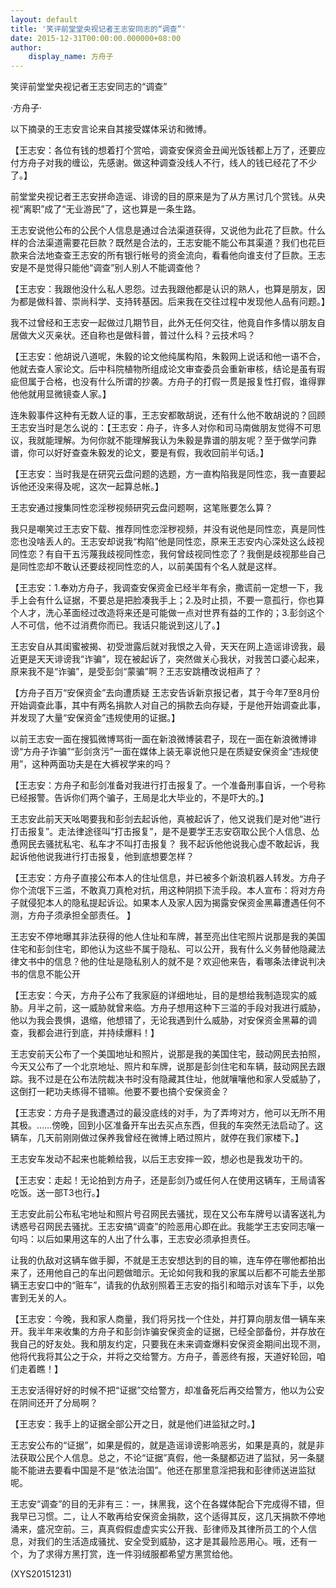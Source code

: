 ```yaml
---
layout: default
title: '笑评前堂堂央视记者王志安同志的“调查”'
date: 2015-12-31T00:00:00.000000+08:00
author:
    display_name: 方舟子
---
```


笑评前堂堂央视记者王志安同志的“调查”

·方舟子·

以下摘录的王志安言论来自其接受媒体采访和微博。

【王志安：各位有钱的想着打个赏哈，调查安保资金丑闻光饭钱都上万了，还要应付方舟子对我的缠讼，先感谢。做这种调查没线人不行，线人的钱已经花了不少了。】

前堂堂央视记者王志安拼命造谣、诽谤的目的原来是为了从方黑讨几个赏钱。从央视“离职”成了“无业游民”了，这也算是一条生路。

王志安说他公布的公民个人信息是通过合法渠道获得，又说他为此花了巨款。什么样的合法渠道需要花巨款？既然是合法的，王志安能不能公布其渠道？我们也花巨款来合法地查查王志安的所有银行帐号的资金流向，看看他向谁支付了巨款。王志安是不是觉得只能他“调查”别人别人不能调查他？

【王志安：我跟他没什么私人恩怨。过去我跟他都是认识的熟人，也算是朋友，因为都是做科普、崇尚科学、支持转基因。后来我在交往过程中发现他人品有问题。】

我不过曾经和王志安一起做过几期节目，此外无任何交往，他竟自作多情以朋友自居做大义灭亲状。还自称也是做科普，普过什么科？云技术吗？

【王志安：他胡说八道呢，朱毅的论文他纯属构陷，朱毅网上说话和他一语不合，他就去查人家论文。后中科院植物所组成论文审查委员会重新审核，结论是虽有瑕疵但属于合格，也没有什么所谓的抄袭。方舟子的打假一贯是报复性打假，谁得罪他他就用显微镜查人家。】

连朱毅事件这种有无数人证的事，王志安都敢胡说，还有什么他不敢胡说的？回顾王志安当时是怎么说的：【王志安：舟子，许多人对你和司马南做朋友觉得不可思议，我就能理解。为何你就不能理解我认为朱毅是靠谱的朋友呢？至于做学问靠谱，你可以好好查查朱毅发的论文，要是有假，我收回前半句话。】

【王志安：当时我是在研究云盘问题的选题，方一直构陷我是同性恋，我一直要起诉他还没来得及呢，这次一起算总帐。】

王志安通过搜集同性恋淫秽视频研究云盘问题啊，这笔账要怎么算？

我只是嘲笑过王志安下载、推荐同性恋淫秽视频，并没有说他是同性恋，真是同性恋也没啥丢人的。王志安却说我“构陷”他是同性恋，原来王志安内心深处这么歧视同性恋？有自干五污蔑我歧视同性恋，我何曾歧视同性恋了？我倒是歧视那些自己是同性恋却不敢认还要歧视同性恋的人，以前美国有个名人就是这样。

【王志安：1.奉劝方舟子，我调查安保资金已经半年有余，撒谎前一定想一下，我手上会有什么证据，不要总是把脸凑我手上；2.及时止损，不要一意孤行，你也算个人才，洗心革面经过改造将来还是可能做一点对世界有益的工作的；3.彭剑这个人不可信，他不过消费你而已。我话只能说到这儿了。】

王志安自从其闺蜜被揭、初受泄露后就对我恨之入骨，天天在网上造谣诽谤我，最近更是天天诽谤我“诈骗”，现在被起诉了，突然做关心我状，对我苦口婆心起来，原来我不是“诈骗”，是受彭剑“蒙骗”啊？王志安跳槽改说相声了？

【方舟子百万“安保资金”去向遭质疑 王志安告诉新京报记者，其于今年7至8月份开始调查此事，其中有两名捐款人对自己的捐款去向存疑，于是他开始调查此事，并发现了大量“安保资金”违规使用的证据。】

以前王志安一面在搜狐微博骂街一面在新浪微博装君子，现在一面在新浪微博诽谤“方舟子诈骗”“彭剑贪污”一面在媒体上装无辜说他只是在质疑安保资金“违规使用”，这种两面功夫是在大裤衩学来的吗？

【王志安：方舟子和彭剑准备对我进行打击报复了。一个准备刑事自诉，一个号称已经报警。告诉你们两个骗子，王局是北大毕业的，不是吓大的。】

王志安此前天天吆喝要我和彭剑去起诉他，真被起诉了，他又说我们是对他“进行打击报复”。走法律途径叫“打击报复”，是不是要学王志安窃取公民个人信息、怂恿网民去骚扰私宅、私车才不叫打击报复？ 我不起诉他他说我心虚不敢起诉，我起诉他他说我进行打击报复，他到底想要怎样？

【王志安：方舟子直接公布本人的住址信息，并已被多个新浪机器人转发。方舟子你个流氓下三滥，不敢真刀真枪对抗，用这种阴损下流手段。本人宣布：将对方舟子就侵犯本人的隐私提起诉讼。如果本人及家人因为揭露安保资金黑幕遭遇任何不测，方舟子须承担全部责任。 】

王志安不停地曝其非法获得的他人住址和车牌，甚至亮出住宅照片说那是我的美国住宅和彭剑住宅，即他认为这些不属于隐私、可以公开，我有什么义务替他隐藏法律文书中的信息？他的住址是隐私别人的就不是？欢迎他来告，看哪条法律说判决书的信息不能公开

【王志安：今天，方舟子公布了我家庭的详细地址，目的是想给我制造现实的威胁。月半之前，这一威胁就曾来临。方舟子想用这种下三滥的手段对我进行威胁，他以为我会畏惧，退缩，他想错了，无论我遇到什么威胁，对安保资金黑幕的调查，我都会进行到底，并持续爆料！】

王志安前天公布了一个美国地址和照片，说那是我的美国住宅，鼓动网民去拍照，今天又公布了一个北京地址、照片和车牌，说那是彭剑住宅和车辆，鼓动网民去跟踪。我不过是在公布法院裁决书时没有隐藏其住址，他就嚷嚷他和家人受威胁了，这倒打一耙功夫练得不错嘛。他要不要也搞个安保资金？

【王志安：方舟子是我遭遇过的最没底线的对手，为了弄垮对方，他可以无所不用其极。……傍晚，回到小区准备开车出去买点东西，但我的车突然无法启动了。这辆车，几天前刚刚做过保养我曾经在微博上晒过照片，就停在我们家楼下。】

王志安车发动不起来也能赖给我，以后王志安摔一跤，想必也是我发功干的。

【王志安：走起！无论拍到方舟子，还是彭剑乃或任何人在使用这辆车，王局请客吃饭。送一部T3也行。】

王志安此前公布私宅地址和照片号召网民去骚扰，现在又公布车牌号以请客送礼为诱惑号召网民去骚扰。王志安搞“调查”的险恶用心即在此。我能学王志安同志嚷一句吗：以后如果用这车的人出了什么事，王志安必须承担责任。

让我的仇敌对这辆车做手脚，不就是王志安想达到的目的嘛，连车停在哪他都拍出来了，还用他自己的车出问题做暗示。无论如何我和我的家属以后都不可能去坐那辆王志安口中的“赃车”，请我的仇敌别照着王志安的指引和暗示对该车下手，以免害到无关的人。

【王志安：今晚，我和家人商量，我们将另找一个住处，并打算向朋友借一辆车来开。我半年来收集的方舟子和彭剑诈骗安保资金的证据，已经全部备份，并存放在我自己的好友处。我和朋友约定，只要我在未来调查爆料安保资金期间出现不测，他将代我将其公之于众，并将之交给警方。方舟子，善恶终有报，天道好轮回，咱们走着瞧！】

王志安活得好好的时候不把“证据”交给警方，却准备死后再交给警方，他以为公安在阴间还开了分局啊？

【王志安：我手上的证据全部公开之日，就是他们进监狱之时。】

王志安公布的“证据”，如果是假的，就是造谣诽谤影响恶劣，如果是真的，就是非法获取公民个人信息。总之，不论“证据”真假，他一条腿都迈进了监狱，另一条腿能不能进去要看中国是不是“依法治国”。他还在那里意淫把我和彭律师送进监狱呢。

王志安“调查”的目的无非有三：一，抹黑我，这个在各媒体配合下完成得不错，但我早已习惯。二，让人不敢再给安保资金捐款，这个适得其反，这几天捐款不停地涌来，盛况空前。三，真真假假虚虚实实公开我、彭律师及其律所员工的个人信息，对我们的生活造成骚扰、安全受到威胁，这才是其最险恶用心。哦，还有一个，为了求得方黑打赏，连一件羽绒服都希望方黑赏给他。

(XYS20151231)

